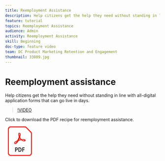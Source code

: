 ```yaml
---
title: Reemployment Assistance
description: Help citizens get the help they need without standing in line with all-digital application forms that can go live in days
feature: tutorial
topics: Reemployment Assistance
audience: Admin
activity: Reemployment Assistance
skill: Beginning
doc-type: feature video
team: DC Product Marketing Retention and Engagement
thumbnail: 33809.jpg
---
```


# Reemployment assistance

Help citizens get the help they need without standing in line with all-digital application forms that can go live in days.

>[!VIDEO](https://video.tv.adobe.com/v/33809?hidetitle=true)

Click to download the PDF recipe for reemployment assistance.

[![Download PDF Recipe](../assets/acrobat_PDF_96.png)](../assets/UseCaseRecipe-EN-CreatingWebForms-Reemployment.pdf)